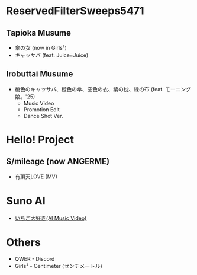 # ReservedFilterSweeps5471
## Tapioka Musume
* 傘の女 (now in Girls²)
* キャッサバ (feat. Juice=Juice)
## Irobuttai Musume
* 桃色のキャッサバ、橙色の傘、空色の衣、紫の枕、緑の布 (feat. モーニング娘。'25)
  * Music Video
  * Promotion Edit
  * Dance Shot Ver.
# Hello! Project
## S/mileage (now ANGERME)
* 有頂天LOVE (MV)
# Suno AI
* [いちご大好き(AI Music Video)](https://www.youtube.com/watch?v=6QrJNHNd4DA)
# Others
* QWER - Discord
* Girls² - Centimeter (センチメートル)
